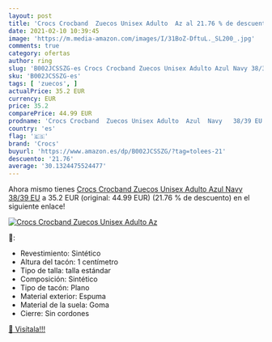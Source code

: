 ```yaml
---
layout: post
title: 'Crocs Crocband  Zuecos Unisex Adulto  Az al 21.76 % de descuento'
date: 2021-02-10 10:39:45
image: 'https://m.media-amazon.com/images/I/31BoZ-DftuL._SL200_.jpg'
comments: true
category: ofertas
author: ring
slug: 'B002JCSSZG-es Crocs Crocband Zuecos Unisex Adulto Azul Navy 38/39 EU'
sku: 'B002JCSSZG-es'
tags: [ 'zuecos', ]
actualPrice: 35.2 EUR
currency: EUR
price: 35.2
comparePrice: 44.99 EUR
prodname: 'Crocs Crocband  Zuecos Unisex Adulto  Azul  Navy   38/39 EU'
country: 'es'
flag: '🇪🇸'
brand: 'Crocs'
buyurl: 'https://www.amazon.es/dp/B002JCSSZG/?tag=tolees-21'
descuento: '21.76'
average: '30.1324475524477'
---
```


Ahora mismo tienes [Crocs Crocband  Zuecos Unisex Adulto  Azul  Navy   38/39 EU](https://www.amazon.es/dp/B002JCSSZG/?tag=tolees-21) a 35.2 EUR (original: 44.99 EUR) (21.76 %  de descuento) en el siguiente enlace!

[![Crocs Crocband  Zuecos Unisex Adulto  Az](https://m.media-amazon.com/images/I/31BoZ-DftuL._SL200_.jpg)](https://www.amazon.es/dp/B002JCSSZG/?tag=tolees-21)

🔎:

- Revestimiento: Sintético
- Altura del tacón: 1 centímetro
- Tipo de talla: talla estándar
- Composición: Sintético
- Tipo de tacón: Plano
- Material exterior: Espuma
- Material de la suela: Goma
- Cierre: Sin cordones

[🛒 Visítala!!!](https://www.amazon.es/dp/B002JCSSZG/?tag=tolees-21)
